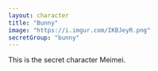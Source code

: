 ```yaml
---
layout: character
title: "Bunny"
image: "https://i.imgur.com/IKBJeyR.png"
secretGroup: "bunny"
---
```

This is the secret character Meimei.
